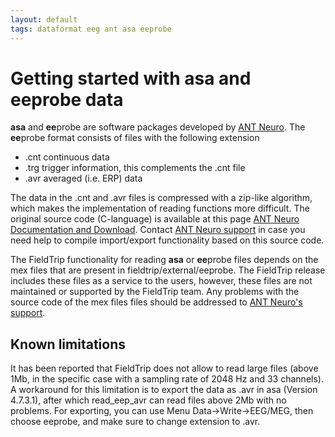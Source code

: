 ```yaml
---
layout: default
tags: dataformat eeg ant asa eeprobe
---
```


# Getting started with asa and eeprobe data

**asa** and **ee**probe are software packages developed by [ANT Neuro](http://www.ant-neuro.com). The **ee**probe format consists of files with the following extension

*  .cnt continuous data
*  .trg trigger information, this complements the .cnt file
*  .avr averaged (i.e. ERP) data

The data in the .cnt and .avr files is compressed with a zip-like algorithm, which makes the implementation of reading functions more difficult. The original source code (C-language) is available at this page [ANT Neuro Documentation and Download](http://ant-neuro.com/supporting-documentation-and-downloads). Contact [ANT Neuro support](/support@ant-neuro.com) in case you need help to compile import/export functionality based on this source code.

The FieldTrip functionality for reading **asa** or **ee**probe files depends on the mex files that are present in fieldtrip/external/eeprobe. The FieldTrip release includes these files as a service to the users, however, these files are not maintained or supported by the FieldTrip team. Any problems with the source code of the mex files files should be addressed to [ANT Neuro's support](http://www.ant-neuro.com/support).
## Known limitations

It has been reported that FieldTrip does not allow to read large files (above 1Mb, in the specific case with a sampling rate of 2048 Hz and 33 channels). A workaround for this limitation is to export the data as .avr in asa (Version 4.7.3.1), after which read_eep_avr can read files above 2Mb with no problems. For exporting, you can use Menu Data->Write->EEG/MEG, then choose eeprobe, and make sure to change extension to .avr.
